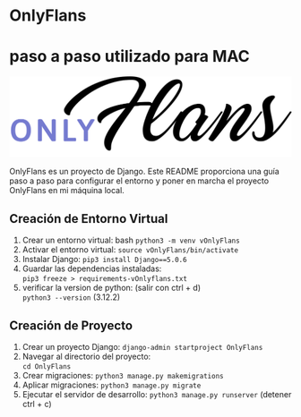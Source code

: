 # OnlyFlans
# paso a paso utilizado para MAC

![OnlyFlans Logo](./OnlyFlans.png)

OnlyFlans es un proyecto de Django. Este README proporciona una guía paso a paso para configurar el entorno y poner en marcha el proyecto OnlyFlans en mi máquina local.

## Creación de Entorno Virtual

1. Crear un entorno virtual:
   bash
   ```python3 -m venv vOnlyFlans```
2. Activar el entorno virtual:
   ```source vOnlyFlans/bin/activate```
3. Instalar Django: 
   ```pip3 install Django==5.0.6```
4. Guardar las dependencias instaladas:    
   ```pip3 freeze > requirements-vOnlyflans.txt```
5. verificar la version de python: (salir con ctrl + d)  
   ```python3 --version``` (3.12.2)

## Creación de Proyecto
1. Crear un proyecto Django:
   ```django-admin startproject OnlyFlans```
2. Navegar al directorio del proyecto:   
   ```cd OnlyFlans```
3. Crear migraciones: 
   ```python3 manage.py makemigrations```
4. Aplicar migraciones:
   ```python3 manage.py migrate```
5. Ejecutar el servidor de desarrollo: 
   ```python3 manage.py runserver``` (detener ctrl + c)
